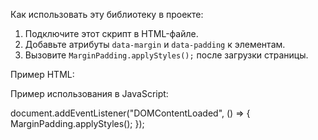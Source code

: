 Как использовать эту библиотеку в проекте:
  1. Подключите этот скрипт в HTML-файле.
  2. Добавьте атрибуты `data-margin` и `data-padding` к элементам.
  3. Вызовите `MarginPadding.applyStyles();` после загрузки страницы.

 
  Пример HTML:
  <div data-margin="top -10px" data-padding="left 5rem"></div>
  <p data-margin="x 5px" data-padding="y 10px"></p>
  <span data-margin="10px"></span> <!-- Применится ко всем сторонам -->
 
  Пример использования в JavaScript:

  
  document.addEventListener("DOMContentLoaded", () => {
      MarginPadding.applyStyles();
  });
